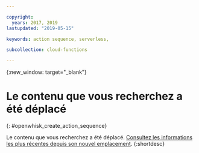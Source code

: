 ```yaml
---

copyright:
  years: 2017, 2019
lastupdated: "2019-05-15"

keywords: action sequence, serverless,

subcollection: cloud-functions

---
```


{:new_window: target="_blank"}
# Le contenu que vous recherchez a été déplacé
{: #openwhisk_create_action_sequence}

Le contenu que vous recherchez a été déplacé. [Consultez les informations les plus récentes depuis son nouvel emplacement](/docs/openwhisk?topic=cloud-functions-actions#actions_seq).
{:shortdesc}
